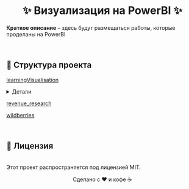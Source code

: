 <h1 align="center">✨ Визуализация на PowerBI ✨</h1>

<p><strong>Краткое описание</strong> – здесь будут размещаться работы, которые проделаны на PowerBI</p><br>

<h2>📂 Структура проекта</h2>

<p><a href="https://github.com/vladimir-vova/powerBI/tree/main/learningVisualisation">learningVisualisation</a></p>
<details>
  <summary>Детали</summary>
  <ul>
	<li><a href="https://github.com/vladimir-vova/powerBI/tree/main/learningVisualisation/CourseUSD">CourseUSD</a></li>
	<li><a href="https://github.com/vladimir-vova/powerBI/tree/main/learningVisualisation/Staffing_project">Staffing_project</a></li>
  </ul>
</details>

<p><a href="https://github.com/vladimir-vova/powerBI/tree/main/revenue_research">revenue_research</a></p>

<p><a href="https://github.com/vladimir-vova/powerBI/tree/main/wildberries">wildberries</a></p>

<br><h2>📜 Лицензия</h2><br>
Этот проект распространяется под лицензией MIT.<br>

<div align="center"> <p>Сделано с ❤️ и кофе ☕</p> </div>